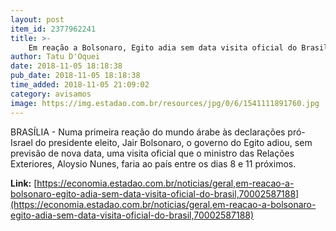 ```yaml
---
layout: post
item_id: 2377962241
title: >-
    Em reação a Bolsonaro, Egito adia sem data visita oficial do Brasil
author: Tatu D'Oquei
date: 2018-11-05 18:18:38
pub_date: 2018-11-05 18:18:38
time_added: 2018-11-05 21:09:02
category: avisamos
image: https://img.estadao.com.br/resources/jpg/0/6/1541111891760.jpg
---
```


BRASÍLIA - Numa primeira reação do mundo árabe às declarações pró-Israel do presidente eleito, Jair Bolsonaro, o governo do Egito adiou, sem previsão de nova data, uma visita oficial que o ministro das Relações Exteriores, Aloysio Nunes, faria ao país entre os dias 8 e 11 próximos.

**Link:** [https://economia.estadao.com.br/noticias/geral,em-reacao-a-bolsonaro-egito-adia-sem-data-visita-oficial-do-brasil,70002587188](https://economia.estadao.com.br/noticias/geral,em-reacao-a-bolsonaro-egito-adia-sem-data-visita-oficial-do-brasil,70002587188)

